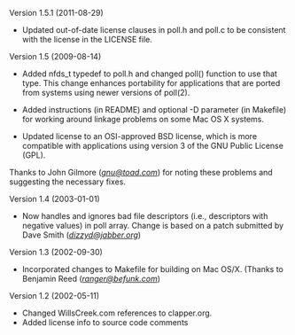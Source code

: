 
Version 1.5.1 (2011-08-29)

* Updated out-of-date license clauses in poll.h and poll.c to be consistent
  with the license in the LICENSE file.

Version 1.5 (2009-08-14)

* Added nfds_t typedef to poll.h and changed poll() function to use that
  type. This change enhances portability for applications that are ported
  from systems using newer versions of poll(2).

* Added instructions (in README) and optional -D parameter (in Makefile)
  for working around linkage problems on some Mac OS X systems.

* Updated license to an OSI-approved BSD license, which is more compatible
  with applications using version 3 of the GNU Public License (GPL).

Thanks to John Gilmore (*gnu@toad.com*) for noting these problems and
suggesting the necessary fixes.

Version 1.4 (2003-01-01)

* Now handles and ignores bad file descriptors (i.e., descriptors with
  negative values) in poll array. Change is based on a patch submitted by
  Dave Smith (*dizzyd@jabber.org*)

Version 1.3 (2002-09-30)

* Incorporated changes to Makefile for building on Mac OS/X. (Thanks to
  Benjamin Reed (*ranger@befunk.com*)

Version 1.2 (2002-05-11)

* Changed WillsCreek.com references to clapper.org.
* Added license info to source code comments

